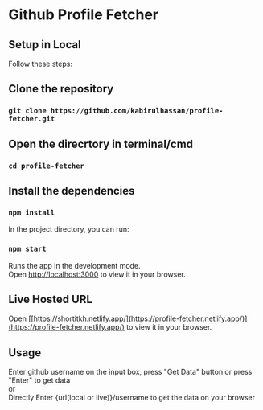 # Github Profile Fetcher

## Setup in Local

Follow these steps:

## Clone the repository

### `git clone https://github.com/kabirulhassan/profile-fetcher.git`

## Open the direcrtory in terminal/cmd

### `cd profile-fetcher`

## Install the dependencies

### `npm install`


In the project directory, you can run:

### `npm start`

Runs the app in the development mode.\
Open [http://localhost:3000](http://localhost:3000) to view it in your browser.



## Live Hosted URL

Open [[https://shortitkh.netlify.app/](https://profile-fetcher.netlify.app/)](https://profile-fetcher.netlify.app/) to view it in your browser.

## Usage

Enter github username on the input box, press "Get Data" button or press "Enter" to get data
<br/> or <br/>
Directly Enter {url(local or live)}/username to get the data on your browser

